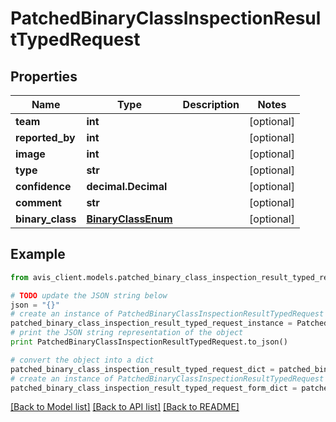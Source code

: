 # PatchedBinaryClassInspectionResultTypedRequest


## Properties

Name | Type | Description | Notes
------------ | ------------- | ------------- | -------------
**team** | **int** |  | [optional] 
**reported_by** | **int** |  | [optional] 
**image** | **int** |  | [optional] 
**type** | **str** |  | [optional] 
**confidence** | **decimal.Decimal** |  | [optional] 
**comment** | **str** |  | [optional] 
**binary_class** | [**BinaryClassEnum**](BinaryClassEnum.md) |  | [optional] 

## Example

```python
from avis_client.models.patched_binary_class_inspection_result_typed_request import PatchedBinaryClassInspectionResultTypedRequest

# TODO update the JSON string below
json = "{}"
# create an instance of PatchedBinaryClassInspectionResultTypedRequest from a JSON string
patched_binary_class_inspection_result_typed_request_instance = PatchedBinaryClassInspectionResultTypedRequest.from_json(json)
# print the JSON string representation of the object
print PatchedBinaryClassInspectionResultTypedRequest.to_json()

# convert the object into a dict
patched_binary_class_inspection_result_typed_request_dict = patched_binary_class_inspection_result_typed_request_instance.to_dict()
# create an instance of PatchedBinaryClassInspectionResultTypedRequest from a dict
patched_binary_class_inspection_result_typed_request_form_dict = patched_binary_class_inspection_result_typed_request.from_dict(patched_binary_class_inspection_result_typed_request_dict)
```
[[Back to Model list]](../README.md#documentation-for-models) [[Back to API list]](../README.md#documentation-for-api-endpoints) [[Back to README]](../README.md)


